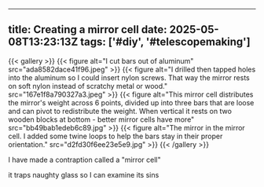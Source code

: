 
---
title: Creating a mirror cell
date: 2025-05-08T13:23:13Z
tags: ['#diy', '#telescopemaking']
---

{{< gallery >}}
{{< figure alt="I cut bars out of aluminum" src="ada8582dace41f96.jpeg" >}}
{{< figure alt="I drilled then tapped holes into the aluminum so I could insert nylon screws. That way the mirror rests on soft nylon instead of scratchy metal or wood." src="167e1f8a790327a3.jpeg" >}}
{{< figure alt="This mirror cell distributes the mirror's weight across 6 points, divided up into three bars that are loose and can pivot to redistribute the weight. When vertical it rests on two wooden blocks at bottom - better mirror cells have more" src="bb49bab1edeb6c89.jpg" >}}
{{< figure alt="The mirror in the mirror cell. I added some twine loops to help the bars stay in their proper orientation." src="d2fd30f6ee23e5e9.jpg" >}}
{{< /gallery >}}

I have made a contraption called a "mirror cell"

it traps naughty glass so I can examine its sins

 
